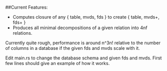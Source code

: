 ##Current Features:
* Computes closure of any { table, mvds, fds } to create { table, mvds+, fds+ }
* Produces all minimal decompositions of a given relation into 4nf relations.

Currently quite rough, performance is around n^3n! relative to the number of columns in a database if the given fds and mvds scale with it.

Edit main.rs to change the database schema and given fds and mvds. First few lines should give an example of how it works.
